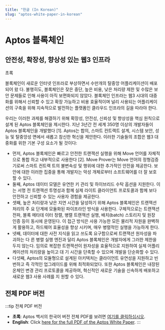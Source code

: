 ```yaml
---
title: "한글 (In Korean)"
slug: "aptos-white-paper-in-korean"
---
```


# Aptos 블록체인
## 안전성, 확장성, 향상성 있는 웹3 인프라

초록

블록체인이 새로운 인터넷 인프라로 부상하면서 수만개의 탈중앙 어플리케이션이 배포되어 왔
다. 불행히도, 블록체인은 잦은 중단, 높은 비용, 낮은 처리량 제한 및 수많은 보안 문제들로 인해
사용이 아직 보편화되지 않았다. 블록체인 인프라는 웹3 시대의 대중화를 위해서 신뢰할 수 있고
확장 가능하고 비용 효율적이며 널리 사용되는 어플리케이션의 구축을 위해 지속적으로 발전하는
플랫폼인 클라우드 인프라의 길을 따라야 한다.

우리는 이러한 과제를 해결하기 위해 확장성, 안전성, 신뢰성 및 향상성을 핵심 원칙으로 설계
된 Aptos 블록체인을 제시한다. 지난 3년간 전 세계 350명 이상의 개발자들이 Aptos 블록체인을
개발했다 [1]. Aptos는 합의, 스마트 컨트랙트 설계, 시스템 보안, 성능 및 탈중앙성 면에서 새롭고
참신한 혁신을 제안한다. 이러한 기술들의 조합은 웹3 대중화를 위한 기본 구성 요소가 될 것이다:

* 먼저, Aptos 블록체인은 빠르고 안전한 트랜잭션 실행을 위해 Move 언어를 자체적으로 통합
하고 내부적으로 사용한다 [2]. Move Prover는 Move 언어의 정형검증기로써 스마트 컨트랙
트의 불변속성 및 행위에 대한 추가적인 안전을 제공한다. 보안에 대한 이러한 집중을 통해
개발자는 악성 개체로부터 소프트웨어를 더 잘 보호할 수 있다.
* 둘째, Aptos 데이터 모델은 유연한 키 관리 및 하이브리드 수탁 옵션을 지원한다. 이는 서명
전 트랜잭션 투명성과 함께 실제 라이트 클라이언트 프로토콜과 함께 보다 안전하고 신뢰할
수 있는 사용자 경험을 제공한다.
* 셋째, 높은 처리량과 낮은 지연 시간을 달성하기 위해 Aptos 블록체인은 트랜잭션 처리의 주
요 단계에 모듈화된 파이프라인 방식을 사용한다. 구체적으로는 트랜잭션 전파, 블록 메타데
이터 정렬, 병렬 트랜잭션 실행, 배치(batch) 스토리지 및 원장 인증 등이 동시에 운영된다.
이 접근 방식은 사용 가능한 모든 물리적 자원을 완벽하게 활용하고, 하드웨어 효율성을 향상
시키며, 매우 병렬적인 실행을 가능하게 한다.
* 넷째, 데이터에 대한 사전 지식을 읽고 쓰도록 요구함으로써 트랜잭션 원자성을 파괴하는 다
른 병렬 실행 엔진과 달리 Aptos 블록체인은 개발자에게 그러한 제한을 두지 않는다. 임의로
복잡한 트랜잭션이 원자성을 효율적으로 지원하여 실제 어플리케이션의 처리량을 높이고 대
기 시간을 단축할 수 있으며 개발을 단순화할 수 있다.
* 다섯째, Aptos의 모듈형으로 설계된 아키텍처는 클라이언트 유연성을 지원하고 빈번하고 즉
각적인 업그레이드를 위해 최적화되었다. 또한 Aptos 블록체인은 내장된 온체인 변경 관리
프로토콜을 제공하여, 혁신적인 새로운 기술을 신속하게 배포하고 새로운 웹3 사용 사례를 지
원할 수 있다.


## 전체 PDF 버전

:::tip 전체 PDF 버전

- **초록**: Aptos 백서의 한국어 버전 전체 PDF를 보려면 [여기를 클릭하십시오](/papers/whitepaper-korean.pdf).
- **English**: Click [here for the full PDF of the Aptos White Paper](/papers/Aptos-Whitepaper.pdf).
:::
